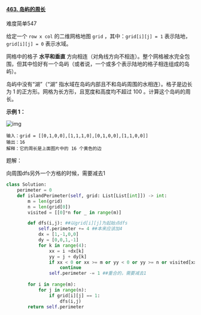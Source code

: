 #### [463. 岛屿的周长](https://leetcode.cn/problems/island-perimeter/)

难度简单547

给定一个 `row x col` 的二维网格地图 `grid` ，其中：`grid[i][j] = 1` 表示陆地， `grid[i][j] = 0` 表示水域。

网格中的格子 **水平和垂直** 方向相连（对角线方向不相连）。整个网格被水完全包围，但其中恰好有一个岛屿（或者说，一个或多个表示陆地的格子相连组成的岛屿）。

岛屿中没有“湖”（“湖” 指水域在岛屿内部且不和岛屿周围的水相连）。格子是边长为 1 的正方形。网格为长方形，且宽度和高度均不超过 100 。计算这个岛屿的周长。

 

**示例 1：**

![img](https://assets.leetcode-cn.com/aliyun-lc-upload/uploads/2018/10/12/island.png)

```
输入：grid = [[0,1,0,0],[1,1,1,0],[0,1,0,0],[1,1,0,0]]
输出：16
解释：它的周长是上面图片中的 16 个黄色的边
```

题解：

向周围dfs另外一个方格的时候，需要减去1

```python
class Solution:
    perimeter = 0
    def islandPerimeter(self, grid: List[List[int]]) -> int:
        m = len(grid)
        n = len(grid[0])
        visited = [[0]*n for _ in range(m)]

        def dfs(i,j): ##以grid[i][j]为起始点dfs
            self.perimeter += 4 ##本来应该加4
            dx = [1,-1,0,0]
            dy = [0,0,1,-1]
            for k in range(4):
                xx = i +dx[k]
                yy = j + dy[k]
                if xx < 0 or xx >= m or yy < 0 or yy >= n or visited[xx][yy] or grid[xx][yy]==0:
                    continue
                self.perimeter -= 1 ##重合的，需要减去1
        
        for i in range(m):
            for j in range(n):
                if grid[i][j] == 1:
                    dfs(i,j)
        return self.perimeter

```


